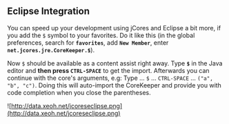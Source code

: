 ## Eclipse Integration ##

You can speed up your development using jCores and Eclipse a bit more, if you add the `$` symbol to your favorites. Do it like this (in the global preferences, search for **`favorites`**, add **`New Member`**, enter **`net.jcores.jre.CoreKeeper.$`**).

Now `$` should be available as a content assist right away. Type **`$`** in the Java editor and **then press `CTRL-SPACE`** to get the import. Afterwards you can continue with the core's arguments, e.g: Type ... `$` ... `CTRL-SPACE` ... `("a", "b", "c")`. Doing this will auto-import the CoreKeeper and provide you with code completion when you close the parentheses.


![http://data.xeoh.net/jcoreseclipse.png](http://data.xeoh.net/jcoreseclipse.png)
